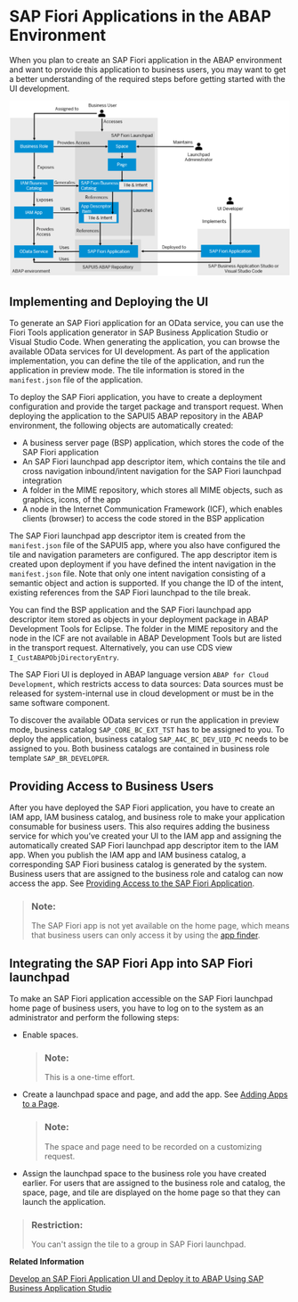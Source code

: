 <!-- loio1d9deef79d7d4936850b2d6343206ec8 -->

# SAP Fiori Applications in the ABAP Environment

When you plan to create an SAP Fiori application in the ABAP environment and want to provide this application to business users, you may want to get a better understanding of the required steps before getting started with the UI development.

![](images/SAPUI5_ABAP_Repository_213fe8c.png)



<a name="loio1d9deef79d7d4936850b2d6343206ec8__section_o4c_g1n_ktb"/>

## Implementing and Deploying the UI

To generate an SAP Fiori application for an OData service, you can use the Fiori Tools application generator in SAP Business Application Studio or Visual Studio Code. When generating the application, you can browse the available OData services for UI development. As part of the application implementation, you can define the tile of the application, and run the application in preview mode. The tile information is stored in the `manifest.json` file of the application.

To deploy the SAP Fiori application, you have to create a deployment configuration and provide the target package and transport request. When deploying the application to the SAPUI5 ABAP repository in the ABAP environment, the following objects are automatically created:

-   A business server page \(BSP\) application, which stores the code of the SAP Fiori application
-   An SAP Fiori launchpad app descriptor item, which contains the tile and cross navigation inbound/intent navigation for the SAP Fiori launchpad integration
-   A folder in the MIME repository, which stores all MIME objects, such as graphics, icons, of the app
-   A node in the Internet Communication Framework \(ICF\), which enables clients \(browser\) to access the code stored in the BSP application

The SAP Fiori launchpad app descriptor item is created from the `manifest.json` file of the SAPUI5 app, where you also have configured the tile and navigation parameters are configured. The app descriptor item is created upon deployment if you have defined the intent navigation in the `manifest.json` file. Note that only one intent navigation consisting of a semantic object and action is supported. If you change the ID of the intent, existing references from the SAP Fiori launchpad to the tile break.

You can find the BSP application and the SAP Fiori launchpad app descriptor item stored as objects in your deployment package in ABAP Development Tools for Eclipse. The folder in the MIME repository and the node in the ICF are not available in ABAP Development Tools but are listed in the transport request. Alternatively, you can use CDS view `I_CustABAPObjDirectoryEntry`.

The SAP Fiori UI is deployed in ABAP language version `ABAP for Cloud Development`, which restricts access to data sources: Data sources must be released for system-internal use in cloud development or must be in the same software component.

To discover the available OData services or run the application in preview mode, business catalog `SAP_CORE_BC_EXT_TST` has to be assigned to you. To deploy the application, business catalog `SAP_A4C_BC_DEV_UID_PC` needs to be assigned to you. Both business catalogs are contained in business role template `SAP_BR_DEVELOPER`.



<a name="loio1d9deef79d7d4936850b2d6343206ec8__section_izl_sfn_ktb"/>

## Providing Access to Business Users

After you have deployed the SAP Fiori application, you have to create an IAM app, IAM business catalog, and business role to make your application consumable for business users. This also requires adding the business service for which you’ve created your UI to the IAM app and assigning the automatically created SAP Fiori launchpad app descriptor item to the IAM app. When you publish the IAM app and IAM business catalog, a corresponding SAP Fiori business catalog is generated by the system. Business users that are assigned to the business role and catalog can now access the app. See [Providing Access to the SAP Fiori Application](https://help.sap.com/docs/BTP/65de2977205c403bbc107264b8eccf4b/b569abb158934306a65f3eb38f86ffba.html).

> ### Note:  
> The SAP Fiori app is not yet available on the home page, which means that business users can only access it by using the [app finder](https://help.sap.com/docs/BTP/fd8f9fda63fa4c7a92bb1d4b4ac5582c/48a5dbb0308b47d8969485845d5966ae.html?version=Cloud).



<a name="loio1d9deef79d7d4936850b2d6343206ec8__section_krv_33n_ktb"/>

## Integrating the SAP Fiori App into SAP Fiori launchpad

To make an SAP Fiori application accessible on the SAP Fiori launchpad home page of business users, you have to log on to the system as an administrator and perform the following steps:

-   Enable spaces.

    > ### Note:  
    > This is a one-time effort.

-   Create a launchpad space and page, and add the app. See [Adding Apps to a Page](https://help.sap.com/docs/BTP/fd8f9fda63fa4c7a92bb1d4b4ac5582c/57cbbebee44e4f019e807c208ec6ea2e.html?version=Cloud).

    > ### Note:  
    > The space and page need to be recorded on a customizing request.

-   Assign the launchpad space to the business role you have created earlier. For users that are assigned to the business role and catalog, the space, page, and tile are displayed on the home page so that they can launch the application.


> ### Restriction:  
> You can't assign the tile to a group in SAP Fiori launchpad.

**Related Information**  


[Develop an SAP Fiori Application UI and Deploy it to ABAP Using SAP Business Application Studio](develop-an-sap-fiori-application-ui-and-deploy-it-to-abap-using-sap-business-application-eaaeba4.md "Get an overview about how to create and deploy an SAP Fiori application to ABAP using SAP Business Application Studio.")

